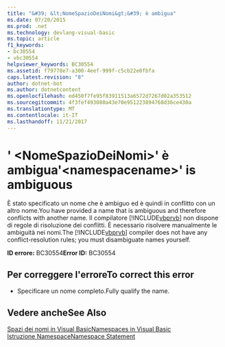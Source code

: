 ```yaml
---
title: "&#39; &lt;NomeSpazioDeiNomi&gt;&#39; è ambigua"
ms.date: 07/20/2015
ms.prod: .net
ms.technology: devlang-visual-basic
ms.topic: article
f1_keywords:
- bc30554
- vbc30554
helpviewer_keywords: BC30554
ms.assetid: f79778e7-a300-4eef-999f-c5cb22e0fbfa
caps.latest.revision: "8"
author: dotnet-bot
ms.author: dotnetcontent
ms.openlocfilehash: ed450f7fe95f83911513a6572d7267d02a353512
ms.sourcegitcommit: 4f3fef493080a43e70e951223894768d36ce430a
ms.translationtype: MT
ms.contentlocale: it-IT
ms.lasthandoff: 11/21/2017
---
```

# <a name="39ltnamespacenamegt39-is-ambiguous"></a><span data-ttu-id="e238f-102">&#39; &lt;NomeSpazioDeiNomi&gt;&#39; è ambigua</span><span class="sxs-lookup"><span data-stu-id="e238f-102">&#39;&lt;namespacename&gt;&#39; is ambiguous</span></span>
<span data-ttu-id="e238f-103">È stato specificato un nome che è ambiguo ed è quindi in conflitto con un altro nome.</span><span class="sxs-lookup"><span data-stu-id="e238f-103">You have provided a name that is ambiguous and therefore conflicts with another name.</span></span> <span data-ttu-id="e238f-104">Il compilatore [!INCLUDE[vbprvb](~/includes/vbprvb-md.md)] non dispone di regole di risoluzione dei conflitti. È necessario risolvere manualmente le ambiguità nei nomi.</span><span class="sxs-lookup"><span data-stu-id="e238f-104">The [!INCLUDE[vbprvb](~/includes/vbprvb-md.md)] compiler does not have any conflict-resolution rules; you must disambiguate names yourself.</span></span>  
  
 <span data-ttu-id="e238f-105">**ID errore:** BC30554</span><span class="sxs-lookup"><span data-stu-id="e238f-105">**Error ID:** BC30554</span></span>  
  
## <a name="to-correct-this-error"></a><span data-ttu-id="e238f-106">Per correggere l'errore</span><span class="sxs-lookup"><span data-stu-id="e238f-106">To correct this error</span></span>  
  
-   <span data-ttu-id="e238f-107">Specificare un nome completo.</span><span class="sxs-lookup"><span data-stu-id="e238f-107">Fully qualify the name.</span></span>  
  
## <a name="see-also"></a><span data-ttu-id="e238f-108">Vedere anche</span><span class="sxs-lookup"><span data-stu-id="e238f-108">See Also</span></span>  
 [<span data-ttu-id="e238f-109">Spazi dei nomi in Visual Basic</span><span class="sxs-lookup"><span data-stu-id="e238f-109">Namespaces in Visual Basic</span></span>](../../visual-basic/programming-guide/program-structure/namespaces.md)  
 [<span data-ttu-id="e238f-110">Istruzione Namespace</span><span class="sxs-lookup"><span data-stu-id="e238f-110">Namespace Statement</span></span>](../../visual-basic/language-reference/statements/namespace-statement.md)
